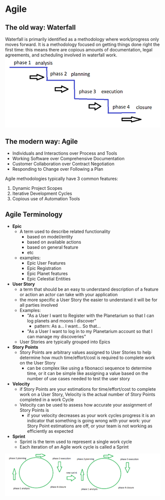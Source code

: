 # Agile

## The old way: Waterfall
Waterfall is primarily identified as a methodology where work/progress only moves forward. It is a methodology focused on getting things done right the first time: this means there are copious amounts of documentation, legal agreements, and scheduling involved in waterfall work.
![waterfall](waerfall.png)

## The modern way: Agile
- Individuals and Interactions over Process and Tools
- Working Software over Comprehensive Documentation
- Customer Collaboration over Contract Negotiation
- Responding to Change over Following a Plan

Agile methodologies typically have 3 common features:
1. Dynamic Project Scopes
2. Iterative Development Cycles
3. Copious use of Automation Tools

## Agile Terminology
- **Epic**
    - A term used to describe related functionality
        - based on model/entity
        - based on available actions
        - based on general feature
        - etc
    - examples: 
        - Epic User Features
        - Epic Registration
        - Epic Planet features
        - Epic Celestial Entities
- **User Story**
    - a term that should be an easy to understand description of a feature or action an actor can take with your application
    - the more specific a User Story the easier to understand it will be for all parties involved
    - Examples:
        - "As a User I want to Register with the Planetarium so that I can log planets and moons I discover"
            - pattern: As a... I want... So that...
        - "As a User I want to log in to my Planetarium account so that I can manage my discoveries"
    - User Stories are typically grouped into Epics
- **Story Points**
    - Story Points are arbitrary values assigned to User Stories to help determine how much time/effort/cost is required to complete work on the User Story
        - can be complex like using a fibonacci sequence to determine time, or it can be simple like assigning a value based on the number of use cases needed to test the user story
- **Velocity**
    - if Story Points are your estimations for time/effort/cost to complete work on a User Story, Velocity is the actual number of Story Points completed in a work Cycle
    - Velocity can be used to assess how accurate your assignment of Story Points is
        - if your velocity decreases as your work cycles progress it is an indicator that something is going wrong with your work: your Story Point estimations are off, or your team is not working as efficiently as expected
- **Sprint**
    - Sprint is the term used to represent a single work cycle
    - Each iteration of an Agile work cycle is called a Sprint

![Agile](agile.png)
